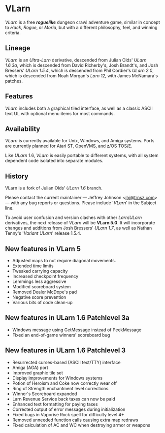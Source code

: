 # VLarn

_VLarn_ is a free **_roguelike_** dungeon crawl adventure game, similar
in concept to _Hack_, _Rogue_, or _Moria_, but with a different philosophy,
feel, and winning criteria.

## Lineage

_VLarn_ is an _Ultra-Larn_ derivative, descended from Julian Olds' _ULarn
1.6.3a_, which is descended from David Richerby's, Josh Brandt's, and
Josh Bressers' _ULarn 1.5.4_, which is descended from Phil Cordier's
_ULarn 2.0_, which is descended from Noah Morgan's _Larn 12_, with James
McNamara's patches.

## Features

_VLarn_ includes both a graphical tiled interface, as well as a
classic ASCII text UI, with optional menu items for most commands.

## Availability

_VLarn_ is currently available for Unix, Windows, and Amiga systems.
Ports are currently planned for Atari ST, OpenVMS, and z/OS TOS/E.

Like _ULarn_ 1.6, _VLarn_ is easily portable to different systems,
with all system dependent code isolated into separate modules.

## History

VLarn is a fork of Julian Olds' _ULarn 1.6_ branch.

Please contact the current maintainer — Jeffrey Johnson
\<[jhj@trnsz.com](mailto:jhj@trnsz.com)\> — with any bug reports or
questions. Please include '_VLarn_' in the Subject line.

To avoid user confusion and version clashes with other _Larn_/_ULarn_
derivatives, the next release of _VLarn_ will be **VLarn 5.0**. It will
incorporate changes and additions from Josh Bressers' _ULarn 1.7_,
as well as Nathan Tenny's '_Variant ULarn_' release 1.5.4.

## New features in VLarn 5

- Adjusted maps to not require diagonal movements.
- Extended time limits
- Tweaked carrying capacity
- Increased checkpoint frequency
- Lemmings less aggressive
- Modified scoreboard system
- Removed Dealer McDope's pad
- Negative score prevention
- Various bits of code clean-up

## New features in ULarn 1.6 Patchlevel 3a

- Windows message using GetMessage instead of PeekMessage
- Fixed an end-of-game winners' scoreboard bug

## New features in ULarn 1.6 Patchlevel 3

- Resurrected curses-based (ASCII text/TTY) interface
- Amiga (AGA) port
- Improved graphic tile set
- Display improvements for Windows systems
- Potion of Heroism and Coke now correctly wear off
- Ring of Strength enchantment level corrections
- Winner's Scoreboard expanded
- Larn Revenue Service back taxes can now be paid
- Enhanced text formatting for paying taxes
- Corrected output of error messages during initialization
- Fixed bugs in Vaporise Rock spell for difficulty level 4+
- Removed unneeded function calls causing extra map redraws
- Fixed calculation of AC and WC when destroying armor or weapons
